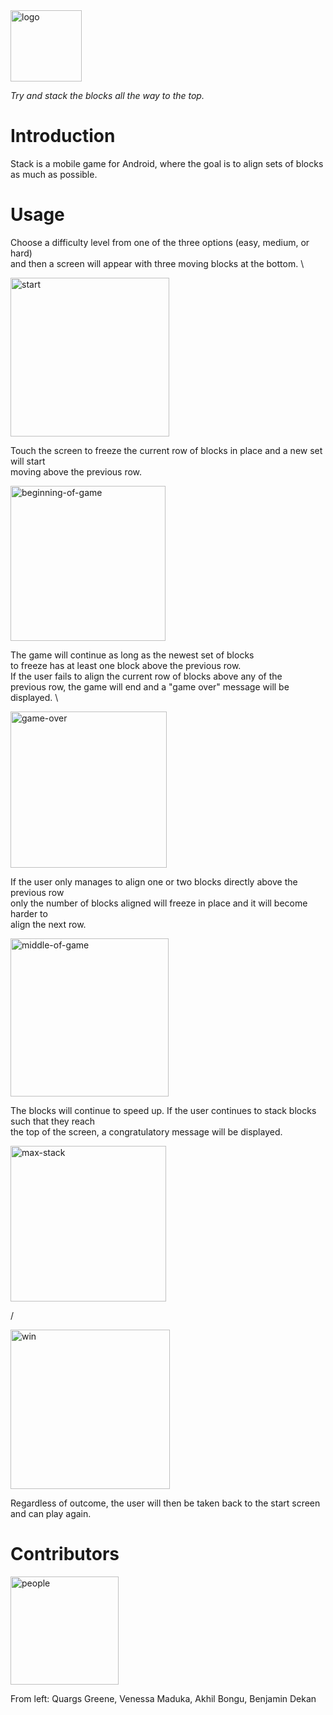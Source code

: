 
<img width="114" alt="logo" src="https://github.com/Stack-Game/Movement-Test/assets/60993255/cdca5b2d-705c-4c08-9b20-0df8979011ce">

*Try and stack the blocks all the way to the top.*


# Introduction

Stack is a mobile game for Android, where the goal is to align sets of blocks \
as much as possible.

# Usage 

Choose a difficulty level from one of the three options (easy, medium, or hard) \
and then a screen will appear with three moving blocks at the bottom. \

<img width="254" alt="start" src="https://github.com/Stack-Game/Movement-Test/assets/60993255/24560896-a393-4900-8a83-553cef5f7d6c">


Touch the screen to freeze the current row of blocks in place and a new set will start \
moving above the previous row. 

<img width="248" alt="beginning-of-game" src="https://github.com/Stack-Game/Movement-Test/assets/60993255/06c44bbe-7a77-4328-a823-abe93711ba15">


The game will continue as long as the newest set of blocks \
to freeze has at least one block above the previous row. \
If the user fails to align the current row of blocks above any of the \
previous row, the game will end and a "game over" message will be displayed. \

<img width="250" alt="game-over" src="https://github.com/Stack-Game/Movement-Test/assets/60993255/d37facf0-abaa-4252-979e-829fb4b155bb">

If the user only manages to align one or two blocks directly above the previous row \
only the number of blocks aligned will freeze in place and it will become harder to \
align the next row.

<img width="253" alt="middle-of-game" src="https://github.com/Stack-Game/Movement-Test/assets/60993255/cda1102d-90c5-4c9b-8677-b1567303aa21">


The blocks will continue to speed up. If the user continues to stack blocks such that they reach\
the top of the screen, a congratulatory message will be displayed.

<img width="249" alt="max-stack" src="https://github.com/Stack-Game/Movement-Test/assets/60993255/4632e998-5395-4ba0-b839-416d17721c18">

/


<img width="255" alt="win" src="https://github.com/Stack-Game/Movement-Test/assets/60993255/5e40572e-1b08-47e9-8467-fd30fbe60280">


Regardless of outcome, the user will then be taken back to the start screen and can play again.

# Contributors

<img width="173" alt="people" src="https://github.com/Stack-Game/Movement-Test/assets/60993255/0052375f-7da4-424d-bdda-58cbdbd3bd24">


From left: Quargs Greene, Venessa Maduka, Akhil Bongu, Benjamin Dekan
